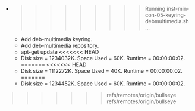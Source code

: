 * >>>>>>>>> Running inst-min-con-05-keyring-debmultimedia.sh ...
  * Add deb-multimedia keyring.
  * Add deb-multimedia repository.
  * apt-get update
<<<<<<< HEAD
  * Disk size = 1234032K. Space Used = 60K. Runtime = 00:00:00:02.
=======
<<<<<<< HEAD
  * Disk size = 1112272K. Space Used = 40K. Runtime = 00:00:00:02.
=======
  * Disk size = 1234452K. Space Used = 60K. Runtime = 00:00:00:02.
>>>>>>> refs/remotes/origin/bullseye
>>>>>>> refs/remotes/origin/bullseye
